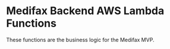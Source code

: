 # Medifax Backend AWS Lambda Functions

These functions are the business logic for the Medifax MVP. 
